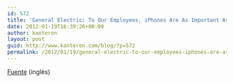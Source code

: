 ```yaml
---
id: 572
title: 'General Electric: To Our Employees, iPhones Are As Important As Light Bulbs'
date: 2012-01-19T16:39:26+00:00
author: kanteron
layout: post
guid: http://www.kanteron.com/blog/?p=572
permalink: /2012/01/19/general-electric-to-our-employees-iphones-are-as-important-as-light-bulbs/
---
```

<a title="http://www.cultofmac.com/141102/general-electric-to-our-employees-iphones-are-as-important-as-light-bulbs/" href="http://www.cultofmac.com/141102/general-electric-to-our-employees-iphones-are-as-important-as-light-bulbs/" target="_blank">Fuente</a> (inglés)